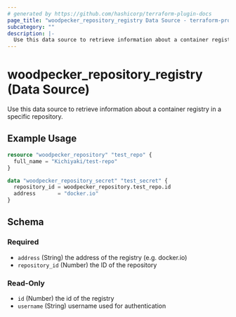 ```yaml
---
# generated by https://github.com/hashicorp/terraform-plugin-docs
page_title: "woodpecker_repository_registry Data Source - terraform-provider-woodpecker"
subcategory: ""
description: |-
  Use this data source to retrieve information about a container registry in a specific repository.
---
```


# woodpecker_repository_registry (Data Source)

Use this data source to retrieve information about a container registry in a specific repository.

## Example Usage

```terraform
resource "woodpecker_repository" "test_repo" {
  full_name = "Kichiyaki/test-repo"
}

data "woodpecker_repository_secret" "test_secret" {
  repository_id = woodpecker_repository.test_repo.id
  address       = "docker.io"
}
```

<!-- schema generated by tfplugindocs -->
## Schema

### Required

- `address` (String) the address of the registry (e.g. docker.io)
- `repository_id` (Number) the ID of the repository

### Read-Only

- `id` (Number) the id of the registry
- `username` (String) username used for authentication
